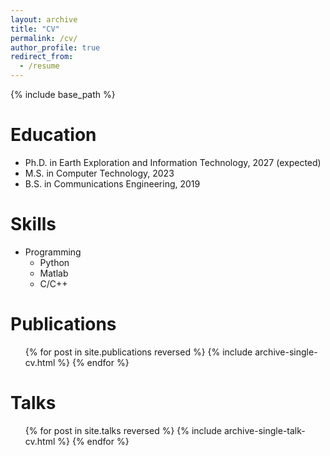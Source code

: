```yaml
---
layout: archive
title: "CV"
permalink: /cv/
author_profile: true
redirect_from:
  - /resume
---
```


{% include base_path %}

Education
======
* Ph.D. in Earth Exploration and Information Technology, 2027 (expected)
* M.S. in Computer Technology, 2023
* B.S. in Communications Engineering, 2019


Skills
======
* Programming
  * Python
  * Matlab
  * C/C++


Publications
======
  <ul>{% for post in site.publications reversed %}
    {% include archive-single-cv.html %}
  {% endfor %}</ul>



Talks
======
  <ul>{% for post in site.talks reversed %}
    {% include archive-single-talk-cv.html  %}
  {% endfor %}</ul>
